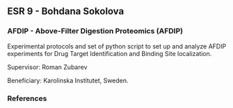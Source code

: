 ## ESR 9 - Bohdana Sokolova 
### AFDIP - Above-Filter Digestion Proteomics (AFDIP) 
Experimental protocols and set of python script to set up and analyze AFDIP experiments for Drug Target Identification and Binding Site localization. 

Supervisor: Roman Zubarev

Beneficiary: Karolinska Institutet, Sweden.  

### References

